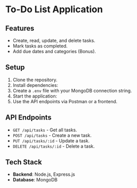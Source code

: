 # To-Do List Application

## Features
- Create, read, update, and delete tasks.
- Mark tasks as completed.
- Add due dates and categories (Bonus).

## Setup
1. Clone the repository.
2. Install dependencies:
3. Create a `.env` file with your MongoDB connection string.
4. Start the application:
5. Use the API endpoints via Postman or a frontend.

## API Endpoints
- `GET /api/tasks` - Get all tasks.
- `POST /api/tasks` - Create a new task.
- `PUT /api/tasks/:id` - Update a task.
- `DELETE /api/tasks/:id` - Delete a task.

## Tech Stack
- **Backend**: Node.js, Express.js
- **Database**: MongoDB

